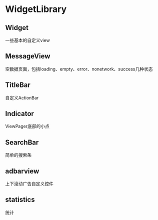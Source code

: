 # WidgetLibrary

## Widget
一些基本的自定义view

## MessageView
空数据页面，包括loading、empty、error、nonetwork、success几种状态

## TitleBar
自定义ActionBar

## Indicator
ViewPager底部的小点

## SearchBar
 简单的搜索条

## adbarview
 上下滚动广告自定义控件

## statistics
  统计
